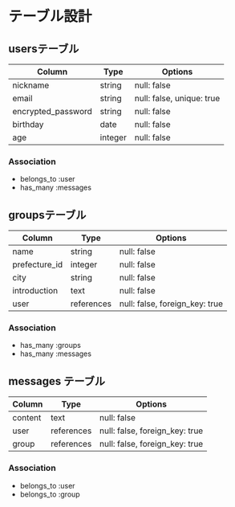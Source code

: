 # テーブル設計

## usersテーブル

| Column              | Type    | Options                   |
| ------              | ------- | ------------------------- |
| nickname            | string  | null: false               |
| email               | string  | null: false, unique: true |
| encrypted_password  | string  | null: false               |
| birthday            | date    | null: false               |
| age                 | integer | null: false               |


### Association
- belongs_to :user
- has_many :messages


## groupsテーブル

| Column             | Type       | Options                        |
| ------------------ | ---------- | ---------------                |
| name               | string     | null: false                    |
| prefecture_id      | integer    | null: false                    |
| city               | string     | null: false                    |
| introduction       | text       | null: false                    |
| user               | references | null: false, foreign_key: true |


### Association
- has_many :groups
- has_many :messages

## messages テーブル

| Column  | Type       | Options                        |
| ------- | ---------- | ------------------------------ |
| content | text       | null: false                    |
| user    | references | null: false, foreign_key: true |
| group   | references | null: false, foreign_key: true |

### Association

- belongs_to :user
- belongs_to :group
